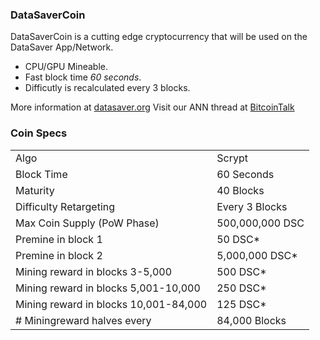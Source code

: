### DataSaverCoin
DataSaverCoin is a cutting edge cryptocurrency that will be used on the DataSaver App/Network.
- CPU/GPU Mineable.
- Fast block time _60 seconds_.
- Difficutly is recalculated every 3 blocks.

More information at [datasaver.org](https://www.datasaver.org/) Visit our ANN thread at [BitcoinTalk](https://bitcointalk.org/index.php?topic=DataSaver)

### Coin Specs
<table>
<tr><td>Algo</td><td>Scrypt</td></tr>
<tr><td>Block Time</td><td>60 Seconds</td></tr>
<tr><td>Maturity</td><td>40 Blocks</td></tr>
<tr><td>Difficulty Retargeting</td><td>Every 3 Blocks</td></tr>
<tr><td>Max Coin Supply (PoW Phase)</td><td>500,000,000 DSC</td></tr>
<tr><td>Premine in block 1</td><td>50 DSC*</td></tr>
<tr><td>Premine in block 2</td><td>5,000,000 DSC*</td></tr>
<tr><td>Mining reward in blocks 3-5,000</td><td>500 DSC*</td></tr>
<tr><td>Mining reward in blocks 5,001-10,000</td><td>250 DSC*</td></tr>
<tr><td>Mining reward in blocks 10,001-84,000</td><td>125 DSC*</td></tr>
<tr><td># Miningreward halves every</td><td>84,000 Blocks</td></tr>


</table>


